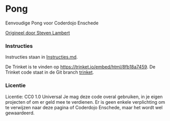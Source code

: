 # Pong

Eenvoudige Pong voor Coderdojo Enschede

[Origineel door Steven Lambert](https://gist.github.com/straker/81b59eecf70da93af396f963596dfdc5)

### Instructies

Instructies staan in [Instructies.md](Instructies.md).

De Trinket is te vinden op https://trinket.io/embed/html/8fb18a7459. De Trinket code staat in de Git branch [trinket](https://github.com/CoderDojoEnschede/pong/tree/trinket).

### Licentie

Licentie: CC0 1.0 Universal
Je mag deze code overal gebruiken, in je eigen projecten of om er geld mee te verdienen.
Er is geen enkele verplichting om te verwijzen naar deze pagina of Coderdojo Enschede, maar het wordt wel gewaardeerd.

